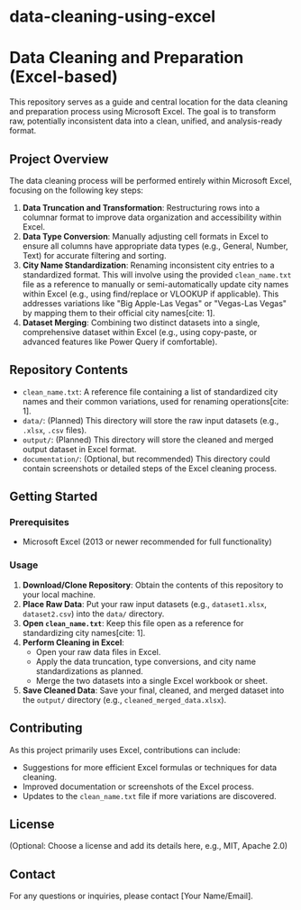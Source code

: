 # data-cleaning-using-excel
# Data Cleaning and Preparation (Excel-based)

This repository serves as a guide and central location for the data cleaning and preparation process using Microsoft Excel. The goal is to transform raw, potentially inconsistent data into a clean, unified, and analysis-ready format.

## Project Overview

The data cleaning process will be performed entirely within Microsoft Excel, focusing on the following key steps:

1.  **Data Truncation and Transformation**: Restructuring rows into a columnar format to improve data organization and accessibility within Excel.
2.  **Data Type Conversion**: Manually adjusting cell formats in Excel to ensure all columns have appropriate data types (e.g., General, Number, Text) for accurate filtering and sorting.
3.  **City Name Standardization**: Renaming inconsistent city entries to a standardized format. This will involve using the provided `clean_name.txt` file as a reference to manually or semi-automatically update city names within Excel (e.g., using find/replace or VLOOKUP if applicable). This addresses variations like "Big Apple-Las Vegas" or "Vegas-Las Vegas" by mapping them to their official city names[cite: 1].
4.  **Dataset Merging**: Combining two distinct datasets into a single, comprehensive dataset within Excel (e.g., using copy-paste, or advanced features like Power Query if comfortable).

## Repository Contents

* `clean_name.txt`: A reference file containing a list of standardized city names and their common variations, used for renaming operations[cite: 1].
* `data/`: (Planned) This directory will store the raw input datasets (e.g., `.xlsx`, `.csv` files).
* `output/`: (Planned) This directory will store the cleaned and merged output dataset in Excel format.
* `documentation/`: (Optional, but recommended) This directory could contain screenshots or detailed steps of the Excel cleaning process.

## Getting Started

### Prerequisites

* Microsoft Excel (2013 or newer recommended for full functionality)

### Usage

1.  **Download/Clone Repository**: Obtain the contents of this repository to your local machine.
2.  **Place Raw Data**: Put your raw input datasets (e.g., `dataset1.xlsx`, `dataset2.csv`) into the `data/` directory.
3.  **Open `clean_name.txt`**: Keep this file open as a reference for standardizing city names[cite: 1].
4.  **Perform Cleaning in Excel**:
    * Open your raw data files in Excel.
    * Apply the data truncation, type conversions, and city name standardizations as planned.
    * Merge the two datasets into a single Excel workbook or sheet.
5.  **Save Cleaned Data**: Save your final, cleaned, and merged dataset into the `output/` directory (e.g., `cleaned_merged_data.xlsx`).

## Contributing

As this project primarily uses Excel, contributions can include:

* Suggestions for more efficient Excel formulas or techniques for data cleaning.
* Improved documentation or screenshots of the Excel process.
* Updates to the `clean_name.txt` file if more variations are discovered.

## License

(Optional: Choose a license and add its details here, e.g., MIT, Apache 2.0)

## Contact

For any questions or inquiries, please contact [Your Name/Email].
